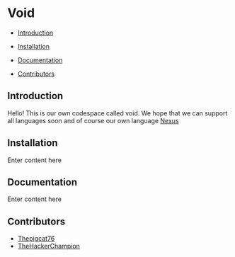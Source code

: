 # Void

- [Introduction](#introduction)

- [Installation](#installation)

- [Documentation](#documentation)

- [Contributors](#contributors)

## Introduction

Hello! This is our own codespace called void. We hope that we can support all languages soon and of course our own language [Nexus](https://github.com/MuffinGroup/Nexus)

## Installation

Enter content here

## Documentation

Enter content here

## Contributors

- [Thepigcat76](https://github.com/Thepigcat76)
- [TheHackerChampion](https://github.com/TheHackerChampion)
